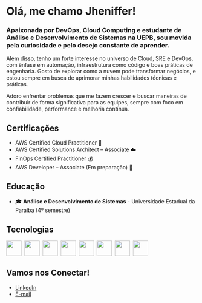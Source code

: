 # Olá, me chamo Jheniffer!

### Apaixonada por DevOps, Cloud Computing e estudante de Análise e Desenvolvimento de Sistemas na UEPB, sou movida pela curiosidade e pelo desejo constante de aprender.

Além disso, tenho um forte interesse no universo de Cloud, SRE e DevOps, com ênfase em automação, infraestrutura como código e boas práticas de engenharia. Gosto de explorar como a nuvem pode transformar negócios, e estou sempre em busca de aprimorar minhas habilidades técnicas e práticas.

Adoro enfrentar problemas que me fazem crescer e buscar maneiras de contribuir de forma significativa para as equipes, sempre com foco em confiabilidade, performance e melhoria contínua.

## Certificações

- AWS Certified Cloud Practitioner 🏅
- AWS Certified Solutions Architect – Associate ☁️
- FinOps Certified Practitioner 💰
- AWS Developer – Associate (Em preparação) 🔧
  
## Educação
- 🎓 **Análise e Desenvolvimento de Sistemas** - Universidade Estadual da Paraíba (4º semestre)


## Tecnologias

<img src="https://cdn.jsdelivr.net/gh/devicons/devicon/icons/python/python-original.svg" width="40" />&nbsp;
<img src="https://cdn.jsdelivr.net/gh/devicons/devicon/icons/git/git-original.svg" width="40" />&nbsp;
<img src="https://cdn.jsdelivr.net/gh/devicons/devicon/icons/amazonwebservices/amazonwebservices-original.svg" width="40" />&nbsp;
<img src="https://cdn.jsdelivr.net/gh/devicons/devicon/icons/terraform/terraform-original.svg" width="40" />&nbsp;
<img src="https://cdn.jsdelivr.net/gh/devicons/devicon/icons/sqlite/sqlite-original.svg" width="40" />&nbsp;
<img src="https://cdn.jsdelivr.net/gh/devicons/devicon/icons/pandas/pandas-original.svg" width="40" />&nbsp;
<img src="https://cdn.jsdelivr.net/gh/devicons/devicon/icons/numpy/numpy-original.svg" width="40" />&nbsp;
<img src="https://cdn.jsdelivr.net/gh/devicons/devicon/icons/matplotlib/matplotlib-original.svg" width="40" />



## Vamos nos Conectar!
- [LinkedIn](https://www.linkedin.com/in/jheniffer-akycharia/)
- [E-mail](jhenifferhakycharia@gmail.com)

